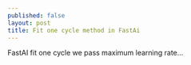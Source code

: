```yaml
---
published: false
layout: post
title: Fit one cycle method in FastAi
---
```

FastAI fit one cycle we pass maximum learning rate...

